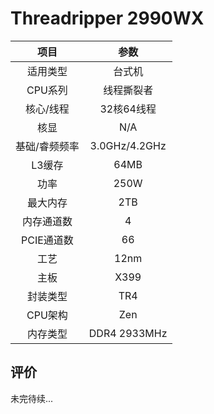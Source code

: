 # Threadripper 2990WX

| 项目 | 参数 |
| :------: | :------: |
|适用类型 | 台式机|
|CPU系列| 线程撕裂者 |
|核心/线程| 32核64线程|
|核显| N/A |
|基础/睿频频率 |3.0GHz/4.2GHz|
| L3缓存| 64MB|
|功率| 250W |
|最大内存| 2TB |
|内存通道数| 4 |
|PCIE通道数| 66 |
|工艺|12nm |
|主板| X399 |
|封装类型| TR4 |
|CPU架构|  Zen  |
|内存类型| DDR4 2933MHz |

## 评价

 未完待续...
